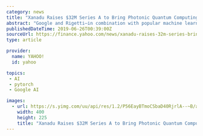 ```yaml
---
category: news
title: "Xanadu Raises $32M Series A to Bring Photonic Quantum Computing to the Cloud"
abstract: "Google and Rigetti—in combination with popular machine learning tools like PyTorch and TensorFlow. Strawberry Fields will provide the main access point for Xanadu's unique photonic quantum ..."
publishedDateTime: 2019-06-26T00:39:00Z
sourceUrl: https://finance.yahoo.com/news/xanadu-raises-32m-series-bring-110000541.html?soc_src=social-sh&soc_trk=tw
type: article

provider:
  name: YAHOO!
  id: yahoo

topics:
 - AI
 - pytorch
 - Google AI

images:
  - url: https://s.yimg.com/uu/api/res/1.2/P56EayBTmoCSbaD40RjrlA--~B/aD0yMjU7dz00MDA7c209MTthcHBpZD15dGFjaHlvbg--/http://globalfinance.zenfs.com/en_us/Finance/US_AFTP_CNWGROUP_CCM_LIVE/Xanadu_Xanadu_Raises__32M_Series_A_to_Bring_Photonic_Quantum_Com.jpg
    width: 400
    height: 225
    title: "Xanadu Raises $32M Series A to Bring Photonic Quantum Computing to the Cloud"
---
```

